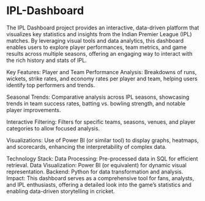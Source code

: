 # IPL-Dashboard
The IPL Dashboard project provides an interactive, data-driven platform that visualizes key statistics and insights from the Indian Premier League (IPL) matches. By leveraging visual tools and data analytics, this dashboard enables users to explore player performances, team metrics, and game results across multiple seasons, offering an engaging way to interact with the rich history and stats of IPL.

Key Features:
Player and Team Performance Analysis: Breakdowns of runs, wickets, strike rates, and economy rates per player and team, helping users identify top performers and trends.

Seasonal Trends: Comparative analysis across IPL seasons, showcasing trends in team success rates, batting vs. bowling strength, and notable player improvements.

Interactive Filtering: Filters for specific teams, seasons, venues, and player categories to allow focused analysis.

Visualizations: Use of Power BI (or similar tool) to display graphs, heatmaps, and scorecards, enhancing the interpretability of complex data.

Technology Stack:
Data Processing: Pre-processed data in SQL for efficient retrieval.
Data Visualization: Power BI (or equivalent) for dynamic visual representation.
Backend: Python for data transformation and analysis.
Impact:
This dashboard serves as a comprehensive tool for fans, analysts, and IPL enthusiasts, offering a detailed look into the game’s statistics and enabling data-driven storytelling in cricket.
